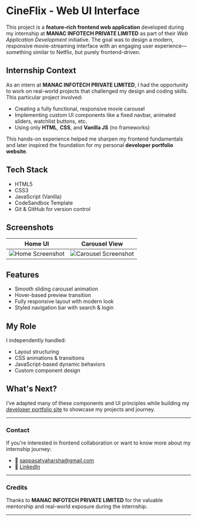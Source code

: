 # CineFlix - Web UI Interface

This project is a **feature-rich frontend web application** developed during my internship at **MANAC INFOTECH PRIVATE LIMITED** as part of their *Web Application Development* initiative. The goal was to design a modern, responsive movie-streaming interface with an engaging user experience—something similar to Netflix, but purely frontend-driven.

## Internship Context

As an intern at **MANAC INFOTECH PRIVATE LIMITED**, I had the opportunity to work on real-world projects that challenged my design and coding skills. This particular project involved:

- Creating a fully functional, responsive movie carousel
- Implementing custom UI components like a fixed navbar, animated sliders, watchlist buttons, etc.
- Using only **HTML**, **CSS**, and **Vanilla JS** (no frameworks)

This hands-on experience helped me sharpen my frontend fundamentals and later inspired the foundation for my personal **developer portfolio website**.

## Tech Stack

- HTML5
- CSS3
- JavaScript (Vanilla)
- CodeSandbox Template
- Git & GitHub for version control

## Screenshots

| Home UI | Carousel View |
|--------|----------------|
| ![Home Screenshot](./screenshots/home.png) | ![Carousel Screenshot](./screenshots/carousel.png) |

## Features

- Smooth sliding carousel animation
- Hover-based preview transition
- Fully responsive layout with modern look
- Styled navigation bar with search & login

## My Role

I independently handled:
- Layout structuring
- CSS animations & transitions
- JavaScript-based dynamic behaviors
- Custom component design

## What's Next?

I’ve adapted many of these components and UI principles while building my [developer portfolio site](#) to showcase my projects and journey.

---

### Contact

If you're interested in frontend collaboration or want to know more about my internship journey:

- 📧 sappasatyaharsha@gmail.com
- 🔗 [LinkedIn](https://linkedin.com/in/sappa-satyaharsha)

---

### Credits

Thanks to **MANAC INFOTECH PRIVATE LIMITED** for the valuable mentorship and real-world exposure during the internship.

---

